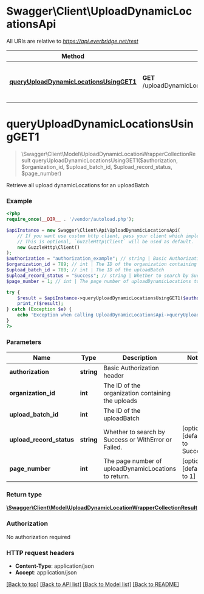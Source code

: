 # Swagger\Client\UploadDynamicLocationsApi

All URIs are relative to *https://api.everbridge.net/rest*

Method | HTTP request | Description
------------- | ------------- | -------------
[**queryUploadDynamicLocationsUsingGET1**](UploadDynamicLocationsApi.md#queryUploadDynamicLocationsUsingGET1) | **GET** /uploadDynamicLocations/{organizationId}/{uploadBatchId} | Retrieve all upload dynamicLocations for an uploadBatch


# **queryUploadDynamicLocationsUsingGET1**
> \Swagger\Client\Model\UploadDynamicLocationWrapperCollectionResult queryUploadDynamicLocationsUsingGET1($authorization, $organization_id, $upload_batch_id, $upload_record_status, $page_number)

Retrieve all upload dynamicLocations for an uploadBatch

### Example
```php
<?php
require_once(__DIR__ . '/vendor/autoload.php');

$apiInstance = new Swagger\Client\Api\UploadDynamicLocationsApi(
    // If you want use custom http client, pass your client which implements `GuzzleHttp\ClientInterface`.
    // This is optional, `GuzzleHttp\Client` will be used as default.
    new GuzzleHttp\Client()
);
$authorization = "authorization_example"; // string | Basic Authorization header
$organization_id = 789; // int | The ID of the organization containing the uploads
$upload_batch_id = 789; // int | The ID of the uploadBatch
$upload_record_status = "Success"; // string | Whether to search by Success or WithError or Failed.
$page_number = 1; // int | The page number of uploadDynamicLocations to return.

try {
    $result = $apiInstance->queryUploadDynamicLocationsUsingGET1($authorization, $organization_id, $upload_batch_id, $upload_record_status, $page_number);
    print_r($result);
} catch (Exception $e) {
    echo 'Exception when calling UploadDynamicLocationsApi->queryUploadDynamicLocationsUsingGET1: ', $e->getMessage(), PHP_EOL;
}
?>
```

### Parameters

Name | Type | Description  | Notes
------------- | ------------- | ------------- | -------------
 **authorization** | **string**| Basic Authorization header |
 **organization_id** | **int**| The ID of the organization containing the uploads |
 **upload_batch_id** | **int**| The ID of the uploadBatch |
 **upload_record_status** | **string**| Whether to search by Success or WithError or Failed. | [optional] [default to Success]
 **page_number** | **int**| The page number of uploadDynamicLocations to return. | [optional] [default to 1]

### Return type

[**\Swagger\Client\Model\UploadDynamicLocationWrapperCollectionResult**](../Model/UploadDynamicLocationWrapperCollectionResult.md)

### Authorization

No authorization required

### HTTP request headers

 - **Content-Type**: application/json
 - **Accept**: application/json

[[Back to top]](#) [[Back to API list]](../../README.md#documentation-for-api-endpoints) [[Back to Model list]](../../README.md#documentation-for-models) [[Back to README]](../../README.md)

